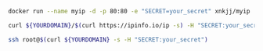 ```bash
docker run --name myip -d -p 80:80 -e "SECRET=your_secret" xnkjj/myip
```

```bash
curl ${YOURDOMAIN}/$(curl https://ipinfo.io/ip -s) -H "SECRET:your_secret"
```

```bash
ssh root@$(curl ${YOURDOMAIN} -s -H "SECRET:your_secret")
```

